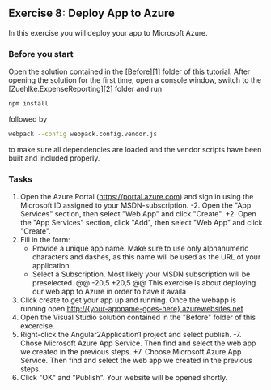 ## Exercise 8: Deploy App to Azure ##

In this exercise you will deploy your app to Microsoft Azure.

### Before you start ###

Open the solution contained in the [Before][1] folder of this tutorial. After opening the solution for the first time, open a console window, switch to the [Zuehlke.ExpenseReporting][2] folder and run

```bash
npm install
```

followed by

```bash
webpack --config webpack.config.vendor.js
```

to make sure all dependencies are loaded and the vendor scripts have been built and included properly.

### Tasks ###
 
 1. Open the Azure Portal (https://portal.azure.com) and sign in using the Microsoft ID assigned to your MSDN-subscription.
-2. Open the "App Services" section, then select "Web App" and click "Create".
+2. Open the "App Services" section, click "Add", then select "Web App" and click "Create".
 3. Fill in the form:
 	* Provide a unique app name. Make sure to use only alphanumeric characters and dashes, as this name will be used as the URL of your application.
 	* Select a Subscription. Most likely your MSDN subscription will be preselected.
@@ -20,5 +20,5 @@ This exercise is about deploying our web app to Azure in order to have it availa
 4. Click create to get your app up and running. Once the webapp is running open [http://{your-appname-goes-here}.azurewebsites.net]()
 5. Open the Visual Studio solution contained in the "Before" folder of this excercise.
 6. Right-click the Angular2Application1 project and select publish.
-7. Chose Microsoft Azure App Service. Then find and select the web app we created in the previous steps.
+7. Choose Microsoft Azure App Service. Then find and select the web app we created in the previous steps.
 8. Click "OK" and "Publish". Your website will be opened shortly.
